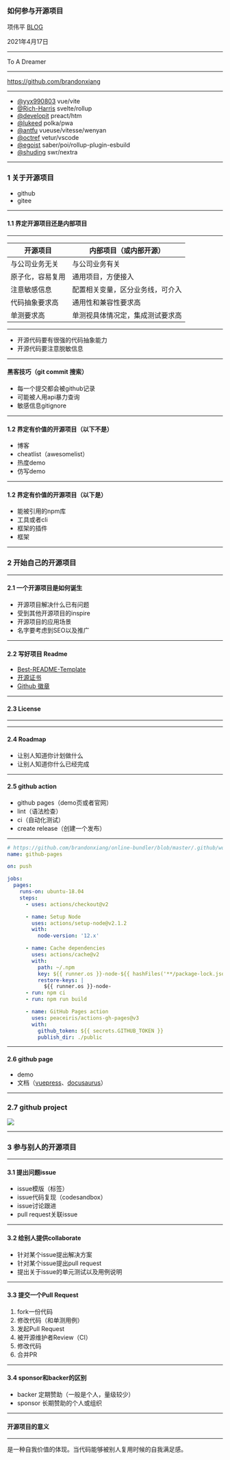 ### 如何参与开源项目
项伟平 [BLOG](https://brandonxiang.vercel.app/)

2021年4月17日

---

To A Dreamer

---

https://github.com/brandonxiang

---

- [@yyx990803](https://github.com/yyx990803) vue/vite
- [@Rich-Harris](https://github.com/Rich-Harris) svelte/rollup
- [@developit](https://github.com/developit) preact/htm
- [@lukeed](https://github.com/lukeed) polka/pwa
- [@antfu](https://github.com/antfu) vueuse/vitesse/wenyan
- [@octref](https://github.com/octref) vetur/vscode
- [@egoist](https://github.com/egoist) saber/poi/rollup-plugin-esbuild
- [@shuding](https://github.com/shuding) swr/nextra


---

### 1 关于开源项目
- github
- gitee


---
#### 1.1 界定开源项目还是内部项目

---

<font size="6">

| 开源项目       | 内部项目（或内部开源）  |
| ------------- | -------------     |
| 与公司业务无关 | 与公司业务有关 |
| 原子化，容易复用 | 通用项目，方便接入 |
| 注意敏感信息 | 配置相关变量，区分业务线，可介入 |
| 代码抽象要求高 | 通用性和兼容性要求高 |
| 单测要求高 | 单测视具体情况定，集成测试要求高 |

</font>

---

- 开源代码要有很强的代码抽象能力
- 开源代码要注意脱敏信息

---

#### 黑客技巧（git commit 搜索）

- 每一个提交都会被github记录
- 可能被人用api暴力查询
- 敏感信息gitignore

---

#### 1.2 界定有价值的开源项目（以下不是）
- 博客
- cheatlist（awesomelist）
- 热度demo
- 仿写demo

---

#### 1.2 界定有价值的开源项目（以下是）

- 能被引用的npm库
- 工具或者cli
- 框架的插件
- 框架

---

### 2 开始自己的开源项目

---

#### 2.1 一个开源项目是如何诞生
- 开源项目解决什么已有问题
- 受到其他开源项目的inspire
- 开源项目的应用场景
- 名字要考虑到SEO以及推广

---

#### 2.2 写好项目 Readme

- [Best-README-Template](https://github.com/othneildrew/Best-README-Template)
- [开源证书](https://choosealicense.com/licenses/mit/#suggest-this-license)
- [Github 徽章](https://shields.io/)

---

#### 2.3 License


----

<!-- .slide: data-background="white" data-background-image="https://keynote.brandon.top/public/img/license.png" data-background-size="contain" -->

---

#### 2.4 Roadmap

- 让别人知道你计划做什么
- 让别人知道你什么已经完成

---

#### 2.5 github action

- github pages（demo页或者官网）
- lint（语法检查）
- ci（自动化测试）
- create release（创建一个发布）

---

```yml
# https://github.com/brandonxiang/online-bundler/blob/master/.github/workflows/main.yml
name: github-pages

on: push

jobs:
  pages:
    runs-on: ubuntu-18.04
    steps:
      - uses: actions/checkout@v2

      - name: Setup Node
        uses: actions/setup-node@v2.1.2
        with:
          node-version: '12.x'

      - name: Cache dependencies
        uses: actions/cache@v2
        with:
          path: ~/.npm
          key: ${{ runner.os }}-node-${{ hashFiles('**/package-lock.json') }}
          restore-keys: |
            ${{ runner.os }}-node-
      - run: npm ci
      - run: npm run build

      - name: GitHub Pages action
        uses: peaceiris/actions-gh-pages@v3
        with:
          github_token: ${{ secrets.GITHUB_TOKEN }}
          publish_dir: ./public
```

---

#### 2.6 github page

- demo
- 文档（[vuepress](vuepress)、[docusaurus](https://docusaurus.io/)）

---

### 2.7 github project

![](https://keynote.brandon.top/public/img/github-project.png)

---

### 3 参与别人的开源项目

---
#### 3.1 提出问题issue

- issue模版（标签）
- issue代码复现（codesandbox）
- issue讨论跟进
- pull request关联issue

---

#### 3.2 给别人提供collaborate

- 针对某个issue提出解决方案
- 针对某个issue提出pull request
- 提出关于issue的单元测试以及用例说明

---

#### 3.3 提交一个Pull Request

1. fork一份代码
2. 修改代码（和单测用例）
3. 发起Pull Request
4. 被开源维护者Review（CI）
5. 修改代码
6. 合并PR

---

#### 3.4 sponsor和backer的区别

- backer 定期赞助（一般是个人，量级较少）
- sponsor 长期赞助的个人或组织

---

#### 开源项目的意义

---

是一种自我价值的体现。当代码能够被别人复用时候的自我满足感。
